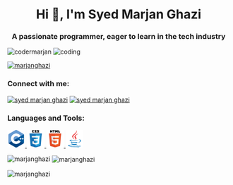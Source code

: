 <h1 align="center">Hi 👋, I'm Syed Marjan Ghazi</h1>
<h3 align="center">A passionate programmer, eager to learn in the tech industry</h3>
<img align="right" alt="coding" width="400" src="https://user-images.githubusercontent.com/55389276/140866485-8fb1c876-9a8f-4d6a-98dc-08c4981eaf70.gif">

<p align="left"> <img src="https://komarev.com/ghpvc/?username=marjanghazi&label=Profile%20views&color=0e75b6&style=flat" alt="codermarjan" /> </p>

<p align="left"> <a href="https://github.com/ryo-ma/github-profile-trophy"><img src="https://github-profile-trophy.vercel.app/?username=marjanghazi" alt="marjanghazi" /></a> </p>

<h3 align="left">Connect with me:</h3>
<p align="left">
<a href="https://linkedin.com/in/syed marjan ghazi" target="blank"><img align="center" src="https://raw.githubusercontent.com/rahuldkjain/github-profile-readme-generator/master/src/images/icons/Social/linked-in-alt.svg" alt="syed marjan ghazi" height="30" width="40" /></a>
<a href="https://fb.com/syed marjan ghazi" target="blank"><img align="center" src="https://raw.githubusercontent.com/rahuldkjain/github-profile-readme-generator/master/src/images/icons/Social/facebook.svg" alt="syed marjan ghazi" height="30" width="40" /></a>
</p>

<h3 align="left">Languages and Tools:</h3>
<p align="left"> <a href="https://www.w3schools.com/cpp/" target="_blank" rel="noreferrer"> <img src="https://raw.githubusercontent.com/devicons/devicon/master/icons/cplusplus/cplusplus-original.svg" alt="cplusplus" width="40" height="40"/> </a> <a href="https://www.w3schools.com/css/" target="_blank" rel="noreferrer"> <img src="https://raw.githubusercontent.com/devicons/devicon/master/icons/css3/css3-original-wordmark.svg" alt="css3" width="40" height="40"/> </a> <a href="https://www.w3.org/html/" target="_blank" rel="noreferrer"> <img src="https://raw.githubusercontent.com/devicons/devicon/master/icons/html5/html5-original-wordmark.svg" alt="html5" width="40" height="40"/> </a> <a href="https://www.java.com" target="_blank" rel="noreferrer"> <img src="https://raw.githubusercontent.com/devicons/devicon/master/icons/java/java-original.svg" alt="java" width="40" height="40"/> </a> </p>

<p><img align="left" src="https://github-readme-stats.vercel.app/api/top-langs?username=marjanghazi&show_icons=true&locale=en&layout=compact" alt="marjanghazi" /></p>

<p>&nbsp;<img align="center" src="https://github-readme-stats.vercel.app/api?username=marjanghazi&show_icons=true&locale=en" alt="marjanghazi" /></p>

<p><img align="center" src="https://github-readme-streak-stats.herokuapp.com/?user=marjanghazi&" alt="marjanghazi" /></p>
